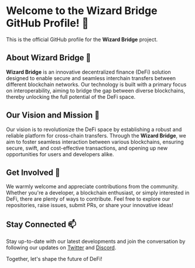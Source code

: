# Welcome to the Wizard Bridge GitHub Profile! 👋

This is the official GitHub profile for the **Wizard Bridge** project.

## About Wizard Bridge 🌉

**Wizard Bridge** is an innovative decentralized finance (DeFi) solution designed to enable secure and seamless interchain transfers between different blockchain networks. Our technology is built with a primary focus on interoperability, aiming to bridge the gap between diverse blockchains, thereby unlocking the full potential of the DeFi space.

## Our Vision and Mission 🚀

Our vision is to revolutionize the DeFi space by establishing a robust and reliable platform for cross-chain transfers. Through the **Wizard Bridge**, we aim to foster seamless interaction between various blockchains, ensuring secure, swift, and cost-effective transactions, and opening up new opportunities for users and developers alike.

## Get Involved 🤝

We warmly welcome and appreciate contributions from the community. Whether you're a developer, a blockchain enthusiast, or simply interested in DeFi, there are plenty of ways to contribute. Feel free to explore our repositories, raise issues, submit PRs, or share your innovative ideas!

## Stay Connected 📫

Stay up-to-date with our latest developments and join the conversation by following our updates on [Twitter](https://twitter.com/wizard_bridge) and [Discord](https://discord.com/invite/wizard_bridge).

Together, let's shape the future of DeFi!
